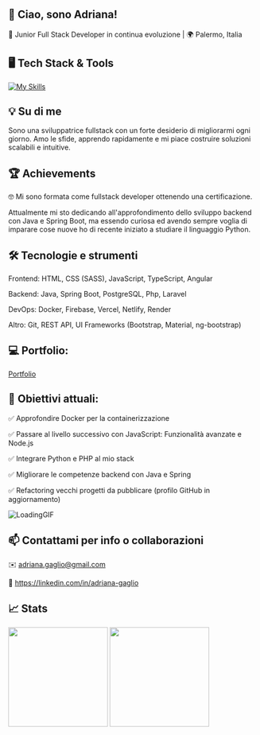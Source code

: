 ## 👋 Ciao, sono Adriana!

🚀 Junior Full Stack Developer in continua evoluzione | 🌍 Palermo, Italia 



## 🖥️ Tech Stack & Tools
[![My Skills](https://skillicons.dev/icons?i=html,css,js,ts,angular,java,spring,php,laravel,postgres,mysql,docker,firebase)](https://skillicons.dev)

## 💡 Su di me

Sono una sviluppatrice fullstack con un forte desiderio di migliorarmi ogni giorno. 
Amo le sfide, apprendo rapidamente e mi piace costruire soluzioni scalabili e intuitive. 

## 🏆 Achievements

🤓 Mi sono formata come fullstack developer ottenendo una certificazione. 

Attualmente mi sto dedicando all'approfondimento dello sviluppo backend con Java e Spring Boot, ma essendo curiosa ed avendo sempre voglia di imparare cose nuove ho di recente iniziato a studiare il linguaggio Python.


## 🛠️ Tecnologie e strumenti

Frontend: HTML, CSS (SASS), JavaScript, TypeScript, Angular

Backend: Java, Spring Boot, PostgreSQL, Php, Laravel

DevOps: Docker, Firebase, Vercel, Netlify, Render

Altro: Git, REST API, UI Frameworks (Bootstrap, Material, ng-bootstrap)

##  💻 Portfolio:

[Portfolio](https://adrianagagliodev.it/)

## 📌 Obiettivi attuali:

✅ Approfondire Docker per la containerizzazione

✅ Passare al livello successivo con JavaScript: Funzionalità avanzate e Node.js

✅ Integrare Python e PHP al mio stack

✅ Migliorare le competenze backend con Java e Spring

✅ Refactoring vecchi progetti da pubblicare (profilo GitHub in aggiornamento) 

![LoadingGIF](https://github.com/user-attachments/assets/61c25647-5123-485d-8607-06ac4dee7256)



## 📫 Contattami per info o collaborazioni

✉️ adriana.gaglio@gmail.com

🔗 https://linkedin.com/in/adriana-gaglio


## 📈 Stats
<a><img height=200 align="center" src="https://github-readme-stats.vercel.app/api/top-langs?username=adrianagaglio&layout=compact&langs_count=100&card_width=320" /></a> <a>  <img height=200 align="center" src="https://github-readme-stats.vercel.app/api/wakatime?username=adrianagaglio&layout=compact&hide=Properties,Java+Properties,Gitignore+file,Nginx+configuration+file,Git+config,Git,textmate,text,Yaml,XML,Bash&card_width=320"/></a>


